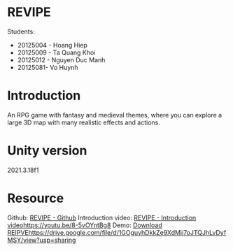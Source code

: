 # REVIPE

Students:
- 20125004 - Hoang Hiep
- 20125009 - Ta Quang Khoi
- 20125012 - Nguyen Duc Manh
- 20125081- Vo Huynh

# Introduction
An RPG game with fantasy and medieval themes, where you can explore a large 3D map with many realistic effects and actions.

# Unity version
2021.3.18f1

# Resource
Github: [REVIPE - Github](https://github.com/SIReal3103/REVIPE)
Introduction video: [REVIPE - Introduction video](https://youtu.be/8-5vOYntBg8)https://youtu.be/8-5vOYntBg8
Demo: [Download REIPVE](https://drive.google.com/file/d/1GOguyhDkkZe9XdMjj7oJTQJhLvDyfMSY/view?usp=sharing)https://drive.google.com/file/d/1GOguyhDkkZe9XdMjj7oJTQJhLvDyfMSY/view?usp=sharing
